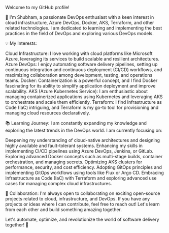 Welcome to my GitHub profile!

👋 I'm Shubham, a passionate DevOps enthusiast with a keen interest in cloud infrastructure, Azure DevOps, Docker, AKS, Terraform, and other related technologies. I am dedicated to learning and implementing the best practices in the field of DevOps and exploring various DevOps models.

💡 My Interests:

Cloud Infrastructure: I love working with cloud platforms like Microsoft Azure, leveraging its services to build scalable and resilient architectures.
Azure DevOps: I enjoy automating software delivery pipelines, setting up continuous integration and continuous deployment (CI/CD) workflows, and maximizing collaboration among development, testing, and operations teams.
Docker: Containerization is a powerful concept, and I find Docker fascinating for its ability to simplify application deployment and improve scalability.
AKS (Azure Kubernetes Service): I am enthusiastic about managing containerized applications using Kubernetes and leveraging AKS to orchestrate and scale them efficiently.
Terraform: I find Infrastructure as Code (IaC) intriguing, and Terraform is my go-to tool for provisioning and managing cloud resources declaratively.

📚 Learning Journey:
I am constantly expanding my knowledge and exploring the latest trends in the DevOps world. I am currently focusing on:

Deepening my understanding of cloud-native architectures and designing highly available and fault-tolerant systems.
Enhancing my skills in implementing CI/CD pipelines using Azure DevOps, Jenkins, or GitLab.
Exploring advanced Docker concepts such as multi-stage builds, container orchestration, and managing secrets.
Optimizing AKS clusters for performance, security, and cost efficiency.
Adopting GitOps principles and implementing GitOps workflows using tools like Flux or Argo CD.
Embracing Infrastructure as Code (IaC) with Terraform and exploring advanced use cases for managing complex cloud infrastructures.

🤝 Collaboration:
I'm always open to collaborating on exciting open-source projects related to cloud, infrastructure, and DevOps. If you have any projects or ideas where I can contribute, feel free to reach out! Let's learn from each other and build something amazing together.

Let's automate, optimize, and revolutionize the world of software delivery together! 🚀
